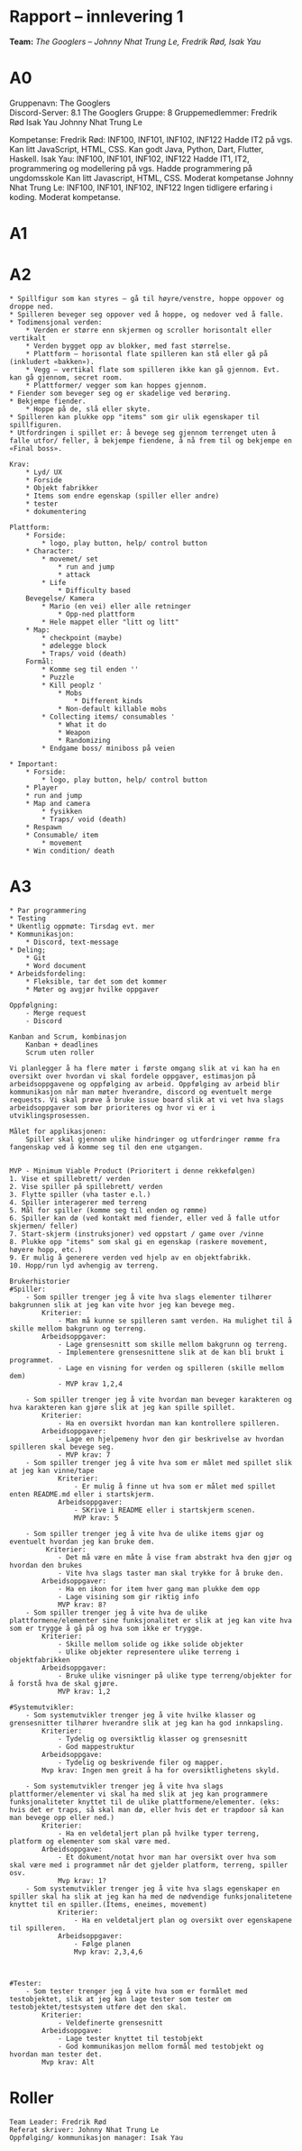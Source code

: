 # Rapport – innlevering 1
**Team:** *The Googlers* – *Johnny Nhat Trung Le, Fredrik Rød, Isak Yau*

# A0
Gruppenavn: The Googlers	
Discord-Server: 8.1 The Googlers
Gruppe: 8
Gruppemedlemmer:
	Fredrik Rød
	Isak Yau
	Johnny Nhat Trung Le

Kompetanse:
	Fredrik Rød:
		INF100, INF101, INF102, INF122
			Hadde IT2 på vgs.
		Kan litt JavaScript, HTML, CSS. Kan godt Java, Python, Dart, Flutter, Haskell.
	Isak Yau:
		INF100, INF101, INF102, INF122
    Hadde IT1, IT2, programmering og modellering på vgs. Hadde programmering på ungdomsskole
		Kan litt Javascript, HTML, CSS. Moderat kompetanse
	Johnny Nhat Trung Le:
		 INF100, INF101, INF102, INF122
		 Ingen tidligere erfaring i koding. Moderat kompetanse.

# A1

# A2
	* Spillfigur som kan styres – gå til høyre/venstre, hoppe oppover og droppe ned.
	* Spilleren beveger seg oppover ved å hoppe, og nedover ved å falle.
	* Todimensjonal verden:
		* Verden er større enn skjermen og scroller horisontalt eller vertikalt
		* Verden bygget opp av blokker, med fast størrelse. 
		* Plattform – horisontal flate spilleren kan stå eller gå på (inkludert «bakken»).
		* Vegg – vertikal flate som spilleren ikke kan gå gjennom. Evt. kan gå gjennom, secret room.
		* Plattformer/ vegger som kan hoppes gjennom.
	* Fiender som beveger seg og er skadelige ved berøring.
	* Bekjempe fiender.
		* Hoppe på de, slå eller skyte.
	* Spilleren kan plukke opp "items" som gir ulik egenskaper til spillfiguren.
	* Utfordringen i spillet er: å bevege seg gjennom terrenget uten å falle utfor/ feller, å bekjempe fiendene, å nå frem til og bekjempe en «Final boss». 

	Krav:
		* Lyd/ UX
		* Forside
		* Objekt fabrikker
		* Items som endre egenskap (spiller eller andre)
		* tester
		* dokumentering

	Plattform:
		* Forside:
			* logo, play button, help/ control button
		* Character:
			* movemet/ set
				* run and jump
				* attack
			* Life
				* Difficulty based
		Bevegelse/ Kamera
			* Mario (en vei) eller alle retninger 
				* Opp-ned plattform
			* Hele mappet eller "litt og litt"
		* Map:
			* checkpoint (maybe)
			* ødelegge block
			* Traps/ void (death)
		Formål:
			* Komme seg til enden ''
			* Puzzle
			* Kill peoplz '
				* Mobs
					* Different kinds
				* Non-default killable mobs
			* Collecting items/ consumables '
				* What it do
				* Weapon
				* Randomizing
			* Endgame boss/ miniboss på veien

	* Important:
		* Forside:
			* logo, play button, help/ control button
		* Player
		* run and jump
		* Map and camera
			* fysikken
			* Traps/ void (death)
		* Respawn
		* Consumable/ item
			* movement
		* Win condition/ death
		
# A3
    * Par programmering
    * Testing
    * Ukentlig oppmøte: Tirsdag evt. mer
    * Kommunikasjon:
        * Discord, text-message
    * Deling;
        * Git
        * Word document
	* Arbeidsfordeling:
		* Fleksible, tar det som det kommer
		* Møter og avgjør hvilke oppgaver

	Oppfølgning:
		- Merge request
		- Discord
	
	Kanban and Scrum, kombinasjon
		Kanban + deadlines
		Scrum uten roller

	Vi planlegger å ha flere møter i første omgang slik at vi kan ha en oversikt over hvordan vi skal fordele oppgaver, estimasjon på arbeidsoppgavene og oppfølging av arbeid. Oppfølging av arbeid blir kommunikasjon når man møter hverandre, discord og eventuelt merge requests. Vi skal prøve å bruke issue board slik at vi vet hva slags arbeidsoppgaver som bør prioriteres og hvor vi er i utviklingsprosessen.
	
	Målet for applikasjonen:
		Spiller skal gjennom ulike hindringer og utfordringer rømme fra fangenskap ved å komme seg til den ene utgangen.


	MVP - Minimum Viable Product (Prioritert i denne rekkefølgen)
	1. Vise et spillebrett/ verden
	2. Vise spiller på spillebrett/ verden
	3. Flytte spiller (vha taster e.l.)
	4. Spiller interagerer med terreng
	5. Mål for spiller (komme seg til enden og rømme)
	6. Spiller kan dø (ved kontakt med fiender, eller ved å falle utfor skjermen/ feller)
	7. Start-skjerm (instruksjoner) ved oppstart / game over /vinne 
	8. Plukke opp "items" som skal gi en egenskap (raskere movement, høyere hopp, etc.)
	9. Er mulig å generere verden ved hjelp av en objektfabrikk.
	10. Hopp/run lyd avhengig av terreng.

	Brukerhistorier
	#Spiller:
		- Som spiller trenger jeg å vite hva slags elementer tilhører bakgrunnen slik at jeg kan vite hvor jeg kan bevege meg.
			Kriterier: 
				- Man må kunne se spilleren samt verden. Ha mulighet til å skille mellom bakgrunn og terreng.
			Arbeidsoppgaver:
				- Lage grensesnitt som skille mellom bakgrunn og terreng.
				- Implementere grensesnittene slik at de kan bli brukt i programmet.
				- Lage en visning for verden og spilleren (skille mellom dem)
				- MVP krav 1,2,4

		- Som spiller trenger jeg å vite hvordan man beveger karakteren og hva karakteren kan gjøre slik at jeg kan spille spillet. 
			Kriterier:
				- Ha en oversikt hvordan man kan kontrollere spilleren.
			Arbeidsoppgaver:
				- Lage en hjelpemeny hvor den gir beskrivelse av hvordan spilleren skal bevege seg. 
				- MVP krav: 7
		- Som spiller trenger jeg å vite hva som er målet med spillet slik at jeg kan vinne/tape
				Kriterier:
					- Er mulig å finne ut hva som er målet med spillet enten README.md eller i startskjerm.
				Arbeidsoppgaver:
					- SKrive i README eller i startskjerm scenen.
					MVP krav: 5

		- Som spiller trenger jeg å vite hva de ulike items gjør og eventuelt hvordan jeg kan bruke dem.
			 Kriterier:
			 	- Det må være en måte å vise fram abstrakt hva den gjør og hvordan den brukes
				- Vite hva slags taster man skal trykke for å bruke den.
			Arbeidsoppgaver:
				- Ha en ikon for item hver gang man plukke dem opp
				- Lage visining som gir riktig info
				MVP krav: 8?
		- Som spiller trenger jeg å vite hva de ulike plattformene/elementer sine funksjonalitet er slik at jeg kan vite hva som er trygge å gå på og hva som ikke er trygge.
			Kriterier:
				- Skille mellom solide og ikke solide objekter
				- Ulike objekter representere ulike terreng i objektfabrikken
			Arbeidsoppgaver:
				- Bruke ulike visninger på ulike type terreng/objekter for å forstå hva de skal gjøre.
				MVP krav: 1,2
	
	#Systemutvikler:
		- Som systemutvikler trenger jeg å vite hvilke klasser og grensesnitter tilhører hverandre slik at jeg kan ha god innkapsling. 
			Kriterier:
				- Tydelig og oversiktlig klasser og grensesnitt
				- God mappestruktur
			Arbeidsoppgave:
				- Tydelig og beskrivende filer og mapper.
			Mvp krav: Ingen men greit å ha for oversiktlighetens skyld.

		- Som systemutvikler trenger jeg å vite hva slags plattformer/elementer vi skal ha med slik at jeg kan programmere funksjonaliteter knyttet til de ulike plattformene/elementer. (eks: hvis det er traps, så skal man dø, eller hvis det er trapdoor så kan man bevege opp eller ned.)
			Kriterier:
				- Ha en veldetaljert plan på hvilke typer terreng, platform og elementer som skal være med.
			Arbeidsoppgave:
				- Et dokument/notat hvor man har oversikt over hva som skal være med i programmet når det gjelder platform, terreng, spiller osv.
				Mvp krav: 1?
		- Som systemutvikler trenger jeg å vite hva slags egenskaper en spiller skal ha slik at jeg kan ha med de nødvendige funksjonalitetene knyttet til en spiller.(Items, eneimes, movement)
				Kriterier:
					- Ha en veldetaljert plan og oversikt over egenskapene til spilleren.
				Arbeidsoppgaver:
					- Følge planen 
					Mvp krav: 2,3,4,6
		
	

	#Tester:
		- Som tester trenger jeg å vite hva som er formålet med testobjektet, slik at jeg kan lage tester som tester om testobjektet/testsystem utføre det den skal.
			Kriterier:
				- Veldefinerte grensesnitt
			Arbeidsoppgave:
				- Lage tester knyttet til testobjekt
				- God kommunikasjon mellom formål med testobjekt og hvordan man tester det.
			Mvp krav: Alt


	
			




# Roller
    Team Leader: Fredrik Rød
    Referat skriver: Johnny Nhat Trung Le
    Oppfølging/ kommunikasjon manager: Isak Yau

